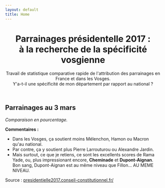 ```yaml
---
layout: default
title: Home
---
```


<header>
  <h1>Parrainages présidentelle 2017 : <br> à la recherche de la spécificité vosgienne</h1>
  <p>Travail de statistique comparative rapide de l'attribution des parrainages en France et dans les Vosges.<br>
    Y'a-t-il une spécificité de mon département par rapport au national ?</p>
</header>


<h2>Parrainages au 3 mars</h2>

<p><i>Comparaison en pourcentage.</i></p>

<canvas id="myChart" width="1200" height="700"></canvas>

<p><b>Commentaires :</b></p>

<ul>
  <li>
    Dans les Vosges, ça soutient moins Mélenchon, Hamon ou Macron qu'au national.
  </li>
  <li>
    Par contre, ça y soutient plus Pierre Larrouturou ou Alexandre Jardin.
  </li>
  <li>
    Mais surtout, ce que je retiens, ce sont les excellents scores de Rama Yade, ou, plus impressionant encore, <b>Cheminade</b> et <b>Dupont-Aignan</b>. Bon sang, Dupont-Aignan est au même niveau que Fillon... AU MEME NIVEAU.
  </li>
</ul>

Source :
<a href="https://presidentielle2017.conseil-constitutionnel.fr/les-parrainages/tous-les-parrainages/">
  presidentielle2017.conseil-constitutionnel.fr/</a>
<!-- {% include tiles.html %} -->
